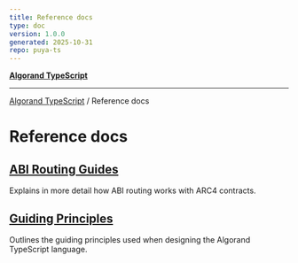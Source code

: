 ```yaml
---
title: Reference docs
type: doc
version: 1.0.0
generated: 2025-10-31
repo: puya-ts
---
```

[**Algorand TypeScript**](../README.md)

***

[Algorand TypeScript](../modules.md) / Reference docs

# Reference docs

## [ABI Routing Guides](documents/ABI-Routing.md)

Explains in more detail how ABI routing works with ARC4 contracts.

## [Guiding Principles](documents/Guiding-Principles.md)

Outlines the guiding principles used when designing the Algorand TypeScript language.
